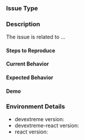 <!--
  Note: if the issue is a general React question, please check React Docs first: https://reactjs.org/docs
  If your question is about  DevExtreme widgets' APIs, use the DevExpress Support Center: https://www.devexpress.com/Support/Center
-->

### Issue Type
<!-- E.g. 'question', 'bug report', 'feature request' -->

### Description
<!-- Specify what exactly the issue is related to (e.g. a component name) -->
The issue is related to ...

#### Steps to Reproduce
<!-- If the current behavior is a bug, please provide the steps to reproduce -->

#### Current Behavior

#### Expected Behavior

#### Demo
<!--
  If you provide a minimal demo of the problem\proposal, it helps us to solve it much faster.
  Paste the link to your online code editor (like https://stackblitz.com) below:
-->

### Environment Details
<!--
Specify DevExtreme version, DevExtreme React Components version, React version and other environment details or notes you consider important.
-->
- devextreme version:
- devextreme-react version:
- react version:
